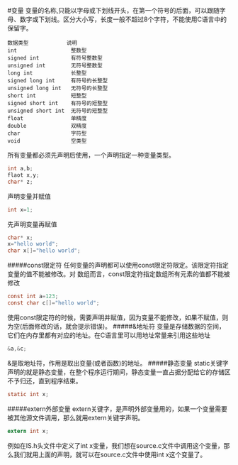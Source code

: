 #变量
变量的名称,只能以字母或下划线开头，在第一个符号的后面，可以跟随字母、数字或下划线。区分大小写，长度一般不超过8个字符，不能使用C语言中的保留字。
```text
数据类型 			说明
int 				整数型
signed int			有符号整数型
unsigned int		无符号整数型
long int 			长整型
signed long int 	有符号的长整型
unsigned long int 	无符号的长整型
short int 			短整型
signed short int	有符号的短整型
unsigned short int 	无符号的短整型
float 				单精度
double 				双精度
char 				字符型
void 				空类型
```
所有变量都必须先声明后使用，一个声明指定一种变量类型。
```c
int a,b;
flaot x,y;
char* z;
```
声明变量并赋值
```c
int x=1;
```
先声明变量再赋值
```c
char* x;
x="hello world";
char x[]="hello world";
```
#####const限定符
任何变量的声明都可以使用const限定符限定。该限定符指定变量的值不能被修改。对 数组而言，const限定符指定数组所有元素的值都不能被修改
```c
const int a=123;
const char c[]="hello world";	
```
使用const限定符的时候，需要声明并赋值，因为变量不能修改，如果不赋值，则为空(后面修改的话，就会提示错误)。
#####&地址符
变量是存储数据的空间，它们在内存里都有对应的地址。在C语言里可以用地址常量来引用这些地址
```c
&a,&c;
```
&是取地址符，作用是取出变量(或者函数)的地址。
#####静态变量
static关键字声明的就是静态变量，在整个程序运行期间，静态变量一直占据分配给它的存储区不予归还，直到程序结束。
```c
static int x;
```
#####extern外部变量
extern关键字，是声明外部变量用的，如果一个变量需要被其他源文件调用，那么就用extern关键字声明。
```c
extern int x;
```
例如在IS.h头文件中定义了int x变量，我们想在source.c文件中调用这个变量，那么我们就用上面的声明，就可以在source.c文件中使用int x这个变量了。
